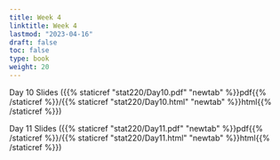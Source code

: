 ```yaml
---
title: Week 4 
linktitle: Week 4
lastmod: "2023-04-16"
draft: false  
toc: false  
type: book  
weight: 20
---
```



Day 10 Slides ({{% staticref "stat220/Day10.pdf" "newtab" %}}pdf{{% /staticref %}}/{{% staticref "stat220/Day10.html" "newtab" %}}html{{% /staticref %}})

Day 11 Slides ({{% staticref "stat220/Day11.pdf" "newtab" %}}pdf{{% /staticref %}}/{{% staticref "stat220/Day11.html" "newtab" %}}html{{% /staticref %}})

